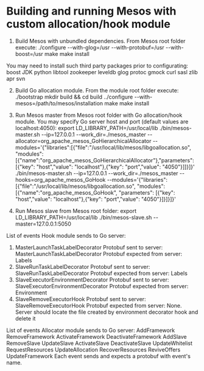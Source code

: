 # Building and running Mesos with custom allocation/hook module

1. Build Mesos with unbundled dependencies. From Mesos root folder execute:
./configure --with-glog=/usr --with-protobuf=/usr --with-boost=/usr
make
make install

You may need to install such third party packages prior to configurating:
boost 
JDK
python
libtool
zookeeper
leveldb
glog
protoc
gmock
curl
sasl
zlib
apr
svn

2. Build Go allocation module. From the module root folder execute:
./bootstrap
mkdir build && cd build
../configure --with-mesos=/path/to/mesos/installation
make
make install

3. Run Mesos master from Mesos root folder with Go allocation/hook module. You may specify Go server host and port (default values are localhost:4050):
export LD_LIBRARY_PATH=/usr/local/lib
./bin/mesos-master.sh --ip=127.0.0.1 --work_dir=./mesos_master --allocator=org_apache_mesos_GoHierarchicalAllocator --modules='{"libraries":[{"file":"/usr/local/lib/mesos/libgoallocation.so", "modules":[{"name":"org_apache_mesos_GoHierarchicalAllocator"},"parameters": [{"key": "host","value": "localhost"},{"key": "port","value": "4050"}]]}]}'
./bin/mesos-master.sh --ip=127.0.0.1 --work_dir=./mesos_master --hooks=org_apache_mesos_GoHook --modules='{"libraries":[{"file":"/usr/local/lib/mesos/libgoallocation.so", "modules":[{"name":"org_apache_mesos_GoHook", "parameters": [{"key": "host","value": "localhost"},{"key": "port","value": "4050"}]}]}]}'

4. Run Mesos slave from Mesos root folder:
export LD_LIBRARY_PATH=/usr/local/lib
./bin/mesos-slave.sh --master=127.0.0.1:5050


List of events Hook module sends to Go server:
1. MasterLaunchTaskLabelDecorator
Protobuf sent to server: MasterLaunchTaskLabelDecorator
Protobuf expected from server: Labels
2. SlaveRunTaskLabelDecorator
Protobuf sent to server: SlaveRunTaskLabelDecorator
Protobuf expected from server: Labels
3. SlaveExecutorEnvironmentDecorator
Protobuf sent to server: SlaveExecutorEnvironmentDecorator
Protobuf expected from server: Environment
4. SlaveRemoveExecutorHook
Protobuf sent to server: SlaveRemoveExecutorHook
Protobuf expected from server: None. Server should locate the file created by environment decorator hook
and delete it

List of events Allocator module sends to Go server:
AddFramework 
RemoveFramework
ActivateFramework
DeactivateFramework
AddSlave
RemoveSlave
UpdateSlave
ActivateSlave
DeactivateSlave
UpdateWhitelist
RequestResources
UpdateAllocation
RecoverResources
ReviveOffers
UpdateFramework
Each event sends and expects a protobuf with event's name.


